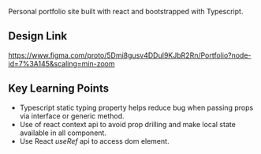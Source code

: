 Personal portfolio site built with react and bootstrapped with Typescript.

## Design Link

https://www.figma.com/proto/5Dmi8gusv4DDuI9KJbR2Rn/Portfolio?node-id=7%3A145&scaling=min-zoom

## Key Learning Points

-   Typescript static typing property helps reduce bug when passing props via interface or generic method.
-   Use of react context api to avoid prop drilling and make local state available in all component.
-   Use React _useRef_ api to access dom element.
